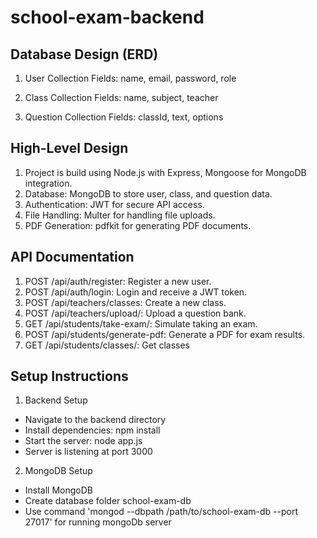 school-exam-backend
====================
## Database Design (ERD)
1. User Collection
Fields: name, email, password, role

2. Class Collection
Fields: name, subject, teacher

3. Question Collection
Fields: classId, text, options

## High-Level Design

1. Project is build using Node.js with Express, Mongoose for MongoDB integration.
2. Database: MongoDB to store user, class, and question data.
3. Authentication: JWT for secure API access.
4. File Handling: Multer for handling file uploads.
5. PDF Generation: pdfkit for generating PDF documents.

## API Documentation
1. POST /api/auth/register: Register a new user.
2. POST /api/auth/login: Login and receive a JWT token.
3. POST /api/teachers/classes: Create a new class.
4. POST /api/teachers/upload/: Upload a question bank.
5. GET /api/students/take-exam/: Simulate taking an exam.
6. POST /api/students/generate-pdf: Generate a PDF for exam results.
7. GET /api/students/classes/: Get classes

## Setup Instructions
1. Backend Setup

* Navigate to the backend directory
* Install dependencies: npm install
* Start the server: node app.js
* Server is listening at port 3000

2. MongoDB Setup

* Install MongoDB
* Create database folder school-exam-db
* Use command 'mongod --dbpath /path/to/school-exam-db --port 27017' for running mongoDb server